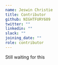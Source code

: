 ```yaml
---
name: Jeswin Christie
title: Contributor
github: NIGHTFURY609
twitter: ""
linkedin: ""
slack: ""
joining_date: ""
role: contributor
---
```


Still waiting for this
